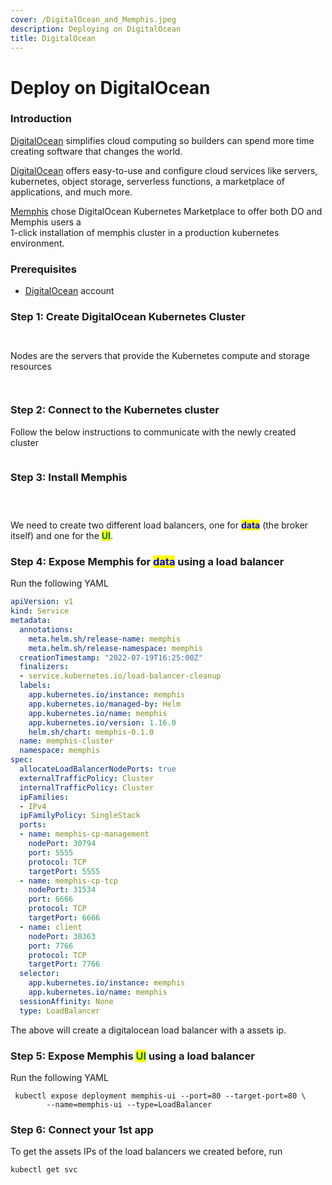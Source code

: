 ```yaml
---
cover: /DigitalOcean_and_Memphis.jpeg
description: Deploying on DigitalOcean
title: DigitalOcean
---
```


# Deploy on DigitalOcean

<Subtitle></Subtitle>

### Introduction

[DigitalOcean](https://cloud.digitalocean.com/) simplifies cloud computing so builders can spend more time creating software that changes the world.

[DigitalOcean](https://cloud.digitalocean.com/) offers easy-to-use and configure cloud services like servers, kubernetes, object storage, serverless functions, a marketplace of applications, and much more.

[Memphis](/memphis/overview) chose DigitalOcean Kubernetes Marketplace to offer both DO and Memphis users a \
1-click installation of memphis cluster in a production kubernetes environment.

### Prerequisites

* [DigitalOcean](https://cloud.digitalocean.com/) account

### Step 1: Create DigitalOcean Kubernetes Cluster

<figure><img src="/assets/Screen_Shot_2022-08-29_at_23.07.31.png" alt=""><figcaption></figcaption></figure>

<figure><img src="/assets/Screen_Shot_2022-08-29_at_23.07.45.png" alt=""><figcaption></figcaption></figure>

Nodes are the servers that provide the Kubernetes compute and storage resources

<figure><img src="/assets/Screen_Shot_2022-08-29_at_23.08.07.png" alt=""><figcaption></figcaption></figure>

<figure><img src="/assets/Screen_Shot_2022-08-29_at_23.08.38.png" alt=""><figcaption></figcaption></figure>

### Step 2: Connect to the Kubernetes cluster

Follow the below instructions to communicate with the newly created cluster

<figure><img src="/assets/Screen_Shot_2022-08-29_at_23.11.50.png" alt=""><figcaption></figcaption></figure>

### Step 3: Install Memphis

<figure><img src="/assets/Screen_Shot_2022-08-31_at_12.40.59.png" alt=""><figcaption></figcaption></figure>

<figure><img src="/assets/Screen_Shot_2022-08-31_at_12.41.04_(1).png" alt=""><figcaption></figcaption></figure>

<figure><img src="/assets/Screen_Shot_2022-08-31_at_12.41.24.png" alt=""><figcaption></figcaption></figure>

We need to create two different load balancers, one for <mark style="color:blue;">**data**</mark> (the broker itself) and one for the <mark style="color:green;">**UI**</mark>.

### Step 4: Expose Memphis for <mark style="color:blue;">data</mark> using a load balancer

Run the following YAML

```yaml
apiVersion: v1
kind: Service
metadata:
  annotations:
    meta.helm.sh/release-name: memphis
    meta.helm.sh/release-namespace: memphis
  creationTimestamp: "2022-07-19T16:25:00Z"
  finalizers:
  - service.kubernetes.io/load-balancer-cleanup
  labels:
    app.kubernetes.io/instance: memphis
    app.kubernetes.io/managed-by: Helm
    app.kubernetes.io/name: memphis
    app.kubernetes.io/version: 1.16.0
    helm.sh/chart: memphis-0.1.0
  name: memphis-cluster
  namespace: memphis
spec:
  allocateLoadBalancerNodePorts: true
  externalTrafficPolicy: Cluster
  internalTrafficPolicy: Cluster
  ipFamilies:
  - IPv4
  ipFamilyPolicy: SingleStack
  ports:
  - name: memphis-cp-management
    nodePort: 30794
    port: 5555
    protocol: TCP
    targetPort: 5555
  - name: memphis-cp-tcp
    nodePort: 31534
    port: 6666
    protocol: TCP
    targetPort: 6666
  - name: client
    nodePort: 30363
    port: 7766
    protocol: TCP
    targetPort: 7766
  selector:
    app.kubernetes.io/instance: memphis
    app.kubernetes.io/name: memphis
  sessionAffinity: None
  type: LoadBalancer
```

The above will create a digitalocean load balancer with a assets ip.

### Step 5: Expose Memphis <mark style="color:green;">UI</mark> using a load balancer

Run the following YAML

```
 kubectl expose deployment memphis-ui --port=80 --target-port=80 \
        --name=memphis-ui --type=LoadBalancer
```

### Step 6: Connect your 1st app

To get the assets IPs of the load balancers we created before, run

```
kubectl get svc
```

<figure><img src="/assets/Screen_Shot_2022-09-04_at_23.40.09.png" alt=""><figcaption></figcaption></figure>

